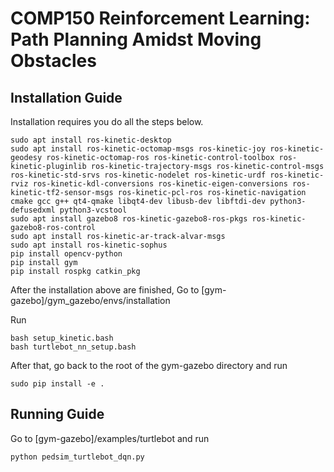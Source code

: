 # COMP150 Reinforcement Learning: Path Planning Amidst Moving Obstacles

## Installation Guide ##
Installation requires you do all the steps below.
```
sudo apt install ros-kinetic-desktop
sudo apt install ros-kinetic-octomap-msgs ros-kinetic-joy ros-kinetic-geodesy ros-kinetic-octomap-ros ros-kinetic-control-toolbox ros-kinetic-pluginlib ros-kinetic-trajectory-msgs ros-kinetic-control-msgs ros-kinetic-std-srvs ros-kinetic-nodelet ros-kinetic-urdf ros-kinetic-rviz ros-kinetic-kdl-conversions ros-kinetic-eigen-conversions ros-kinetic-tf2-sensor-msgs ros-kinetic-pcl-ros ros-kinetic-navigation cmake gcc g++ qt4-qmake libqt4-dev libusb-dev libftdi-dev python3-defusedxml python3-vcstool
sudo apt install gazebo8 ros-kinetic-gazebo8-ros-pkgs ros-kinetic-gazebo8-ros-control
sudo apt install ros-kinetic-ar-track-alvar-msgs
sudo apt install ros-kinetic-sophus
pip install opencv-python
pip install gym
pip install rospkg catkin_pkg
```
After the installation above are finished,
Go to [gym-gazebo]/gym_gazebo/envs/installation

Run 
```
bash setup_kinetic.bash
bash turtlebot_nn_setup.bash
```

After that, go back to the root of the gym-gazebo directory and run
```
sudo pip install -e .
```

## Running Guide ##
Go to [gym-gazebo]/examples/turtlebot and run
```
python pedsim_turtlebot_dqn.py
```